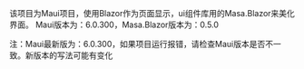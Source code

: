 该项目为Maui项目，使用Blazor作为页面显示，ui组件库用的Masa.Blazor来美化界面。
Maui版本为：6.0.300，Masa.Blazor版本为：0.5.0

注：Maui最新版为：6.0.300，如果项目运行报错，请检查Maui版本是否不一致。新版本的写法可能有变化
